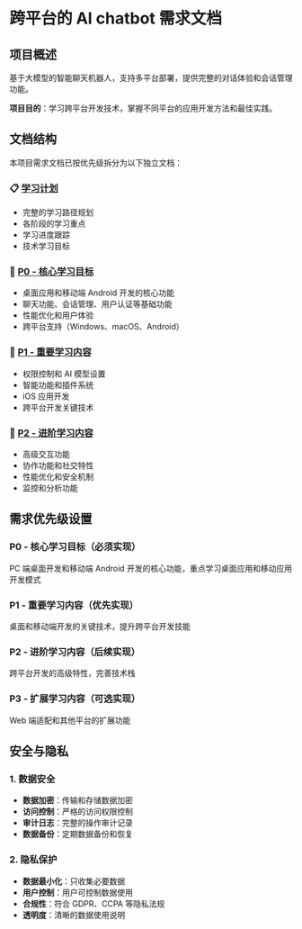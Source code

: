 # 跨平台的 AI chatbot 需求文档

## 项目概述

基于大模型的智能聊天机器人，支持多平台部署，提供完整的对话体验和会话管理功能。

**项目目的**：学习跨平台开发技术，掌握不同平台的应用开发方法和最佳实践。

## 文档结构

本项目需求文档已按优先级拆分为以下独立文档：

### 📋 [学习计划](learning-plan.md)

- 完整的学习路径规划
- 各阶段的学习重点
- 学习进度跟踪
- 技术学习目标

### 🎯 [P0 - 核心学习目标](requirements/p0-core-requirements.md)

- 桌面应用和移动端 Android 开发的核心功能
- 聊天功能、会话管理、用户认证等基础功能
- 性能优化和用户体验
- 跨平台支持（Windows、macOS、Android）

### 🔧 [P1 - 重要学习内容](requirements/p1-important-requirements.md)

- 权限控制和 AI 模型设置
- 智能功能和插件系统
- iOS 应用开发
- 跨平台开发关键技术

### 🚀 [P2 - 进阶学习内容](requirements/p2-advanced-requirements.md)

- 高级交互功能
- 协作功能和社交特性
- 性能优化和安全机制
- 监控和分析功能

## 需求优先级设置

### P0 - 核心学习目标（必须实现）

PC 端桌面开发和移动端 Android 开发的核心功能，重点学习桌面应用和移动应用开发模式

### P1 - 重要学习内容（优先实现）

桌面和移动端开发的关键技术，提升跨平台开发技能

### P2 - 进阶学习内容（后续实现）

跨平台开发的高级特性，完善技术栈

### P3 - 扩展学习内容（可选实现）

Web 端适配和其他平台的扩展功能

## 安全与隐私

### 1. 数据安全

- **数据加密**：传输和存储数据加密
- **访问控制**：严格的访问权限控制
- **审计日志**：完整的操作审计记录
- **数据备份**：定期数据备份和恢复

### 2. 隐私保护

- **数据最小化**：只收集必要数据
- **用户控制**：用户可控制数据使用
- **合规性**：符合 GDPR、CCPA 等隐私法规
- **透明度**：清晰的数据使用说明
